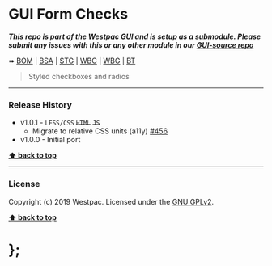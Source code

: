 GUI Form Checks
===========

***This repo is part of the [Westpac GUI](http://gel.westpacgroup.com.au/GUI/) and is setup as a submodule. Please submit any issues with this or any other module in our [GUI-source repo](https://github.com/WestpacCXTeam/GUI-source/issues)***

➠
[BOM](http://westpaccxteam.github.io/GUI-form-checks/tests/BOM/) |
[BSA](http://westpaccxteam.github.io/GUI-form-checks/tests/BSA/) |
[STG](http://westpaccxteam.github.io/GUI-form-checks/tests/STG/) |
[WBC](http://westpaccxteam.github.io/GUI-form-checks/tests/WBC/) |
[WBG](http://westpaccxteam.github.io/GUI-form-checks/tests/WBG/) |
[BT](http://westpaccxteam.github.io/GUI-form-checks/tests/BT/)

> Styled checkboxes and radios

----------------------------------------------------------------------------------------------------------------------------------------------------------------


### Release History

* v1.0.1 - `LESS/CSS` ~~`HTML`~~ ~~`JS`~~
	* Migrate to relative CSS units (a11y)
		[#456](https://github.com/WestpacCXTeam/GUI-source/issues/456)
* v1.0.0 - Initial port

**[⬆ back to top](#content)**


----------------------------------------------------------------------------------------------------------------------------------------------------------------


### License

Copyright (c) 2019 Westpac. Licensed under the [GNU GPLv2](https://raw.githubusercontent.com/WestpacCXTeam/GUI-form-checks/master/LICENSE).

**[⬆ back to top](#content)**

# };